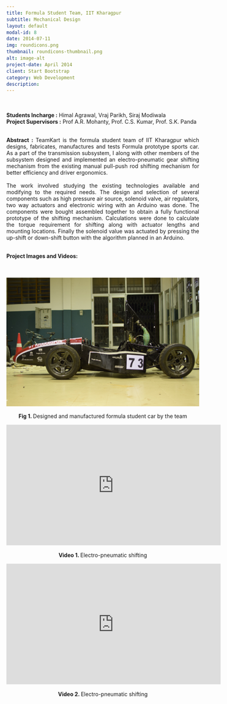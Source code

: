 ```yaml
---
title: Formula Student Team, IIT Kharagpur
subtitle: Mechanical Design
layout: default
modal-id: 8
date: 2014-07-11
img: roundicons.png
thumbnail: roundicons-thumbnail.png
alt: image-alt
project-date: April 2014
client: Start Bootstrap
category: Web Development
description: 
---
```


<br>
<br>
<div style="text-align: justify">
<b>Students Incharge :</b> Himal Agrawal, Vraj Parikh, Siraj Modiwala
<br>
<b>Project Supervisors :</b> Prof A.R. Mohanty, Prof. C.S. Kumar, Prof. S.K. Panda
<br>
<br>



<b>Abstract :</b>  TeamKart is the formula student team of IIT Kharagpur which designs, fabricates, manufactures and tests Formula prototype sports car. As a part of the transmission subsystem, I along with other members of the subsystem designed and implemented an electro-pneumatic gear shifting mechanism from the existing manual pull-push rod shifting mechanism for better efficiency and driver ergonomics. 
<br>
<br>
The work involved studying the existing technologies available and modifying to the required needs. The design and selection of several components such as high pressure air source, solenoid valve, air regulators, two way actuators and electronic wiring with an Arduino was done. The components were bought assembled together to obtain a fully functional prototype of the shifting mechanism. Calculations were done to calculate the torque requirement for shifting along with actuator lengths and mounting locations. Finally the solenoid value was actuated by pressing the up-shift or down-shift button with the algorithm planned in an Arduino. 
<br>
<br>

<b>Project Images and Videos:</b>
<br>
<br>
<br>
<div class="row">
<div class="col-md-8 col-md-offset-2">


<img src="img/portfolio/teamkart/2.png" class="img-responsive img-centered" alt="Ford Image 2">
<p class="text-muted" align = "center"> <b> Fig 1. </b>Designed and manufactured formula student car by the team</p>

<iframe width="560" height="315" src="https://www.youtube.com/embed/utDvrWokKi8" frameborder="0" allow="accelerometer; autoplay; encrypted-media; gyroscope; picture-in-picture" allowfullscreen></iframe>
<p class="text-muted" align = "center"> <b> Video 1. </b>Electro-pneumatic shifting</p>

<iframe width="560" height="315" src="https://www.youtube.com/embed/JoGxCxd-b7Q" frameborder="0" allow="accelerometer; autoplay; encrypted-media; gyroscope; picture-in-picture" allowfullscreen></iframe>
<p class="text-muted" align = "center"> <b> Video 2. </b>Electro-pneumatic shifting</p>

</div>
</div>
</div>
